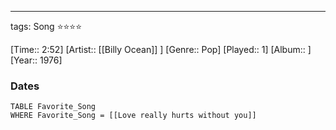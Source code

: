 ---
tags: Song ⭐⭐⭐⭐ 

[Time:: 2:52]
[Artist:: [[Billy Ocean]] ]
[Genre:: Pop]
[Played:: 1]
[Album:: ]
[Year:: 1976]
### Dates
````dataview
TABLE Favorite_Song
WHERE Favorite_Song = [[Love really hurts without you]]
````